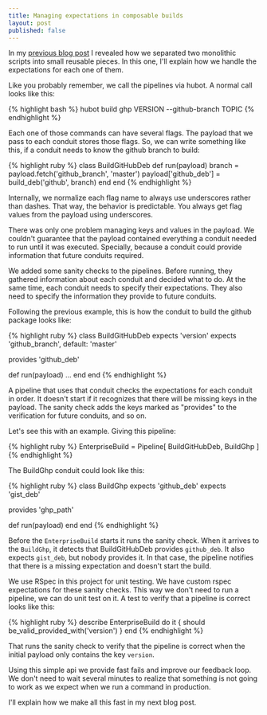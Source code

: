 ```yaml
---
title: Managing expectations in composable builds
layout: post
published: false
---
```


In my [previous blog post](http://calavera.github.io/2014/03/09/composable-builds-for-on-premise-products.html) I revealed how we separated two monolithic scripts into small reusable pieces. In this one, I'll explain how we handle the expectations for each one of them.

Like you probably remember, we call the pipelines via hubot. A normal call looks like this:

{% highlight bash %}
hubot build ghp VERSION --github-branch TOPIC
{% endhighlight %}

Each one of those commands can have several flags. The payload that we pass to each conduit stores those flags. So, we can write something like this, if a conduit needs to know the github branch to build:

{% highlight ruby %}
class BuildGitHubDeb
  def run(payload)
     branch = payload.fetch('github_branch', 'master')
     payload['github_deb'] = build_deb('github', branch)
  end
end
{% endhighlight %}

Internally, we normalize each flag name to always use underscores rather than dashes. That way, the behavior is predictable. You always get flag values from the payload using underscores.

There was only one problem managing keys and values in the payload. We couldn't guarantee that the payload contained everything a conduit needed to run until it was executed. Specially, because a conduit could provide information that future conduits required.

We added some sanity checks to the pipelines. Before running, they gathered information about each conduit and decided what to do. At the same time, each conduit needs to specify their expectations. They also need to specify the information they provide to future conduits.

Following the previous example, this is how the conduit to build the github package looks like:

{% highlight ruby %}
class BuildGitHubDeb
  expects 'version'
  expects 'github_branch', default: 'master'

  provides 'github_deb'

  def run(payload)
    ...
  end
end
{% endhighlight %}

A pipeline that uses that conduit checks the expectations for each conduit in order. It doesn't start if it recognizes that there will be missing keys in the payload.  The sanity check adds the keys marked as "provides" to the verification for future conduits, and so on.

Let's see this with an example. Giving this pipeline:

{% highlight ruby %}
EnterpriseBuild = Pipeline[
   BuildGitHubDeb,
   BuildGhp
]
{% endhighlight %}

The BuildGhp conduit could look like this:

{% highlight ruby %}
class BuildGhp
  expects 'github_deb'
  expects 'gist_deb'
  
  provides 'ghp_path'

  def run(payload)
  end
end
{% endhighlight %}

Before the `EnterpriseBuild` starts it runs the sanity check. When it arrives to the `BuildGhp`, it detects that BuildGitHubDeb provides `github_deb`. It also expects `gist_deb`, but nobody provides it. In that case, the pipeline notifies that there is a missing expectation and doesn't start the build.

We use RSpec in this project for unit testing. We have custom rspec expectations for these sanity checks. This way we don't need to run a pipeline, we can do unit test on it. A test to verify that a pipeline is correct looks like this:

{% highlight ruby %}
describe EnterpriseBuild do
  it { should be_valid_provided_with('version') }
end
{% endhighlight %}

That runs the sanity check to verify that the pipeline is correct when the initial payload only contains the key `version`.

Using this simple api we provide fast fails and improve our feedback loop. We don't need to wait several minutes to realize that something is not going to work as we expect when we run a command in production.

I'll explain how we make all this fast in my next blog post.
